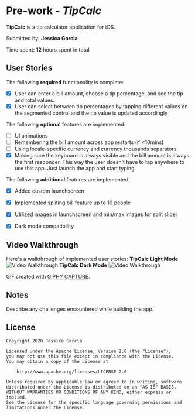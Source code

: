# Pre-work - *TipCalc*

**TipCalc** is a tip calculator application for iOS.

Submitted by: **Jessica Garcia**

Time spent: **12** hours spent in total

## User Stories

The following **required** functionality is complete:

* [x] User can enter a bill amount, choose a tip percentage, and see the tip and total values.
* [x] User can select between tip percentages by tapping different values on the segmented control and the tip value is updated accordingly

The following **optional** features are implemented:

* [ ] UI animations
* [ ] Remembering the bill amount across app restarts (if <10mins)
* [ ] Using locale-specific currency and currency thousands separators.
* [x] Making sure the keyboard is always visible and the bill amount is always the first responder. This way the user doesn't have to tap anywhere to use this app. Just launch the app and start typing.

The following **additional** features are implemented:

- [x] Added custom launchscreen
- [x] Implemented spliting bill feature up to 10 people
- [x] Utilized images in launchscreen and min/max images for split slider
- [x] Dark mode compatibility


## Video Walkthrough

Here's a walkthrough of implemented user stories:
**TipCalc Light Mode**
<img src='https://media.giphy.com/media/f4DFVTxSSSfcSFFMck/giphy.gif' title='Video Walkthrough (Light Mode)' width='' alt='Video Walkthrough' />
**TipCalc Dark Mode**
<img src='https://media.giphy.com/media/iKBOYl4EFpIi7CXhIc/giphy.gif' title='Video Walkthrough (Dark Mode)' width='' alt='Video Walkthrough' />


GIF created with [GIPHY CAPTURE](https://giphy.com/apps/giphycapture).

## Notes

Describe any challenges encountered while building the app.

## License

    Copyright 2020 Jessica Garcia

    Licensed under the Apache License, Version 2.0 (the "License");
    you may not use this file except in compliance with the License.
    You may obtain a copy of the License at

        http://www.apache.org/licenses/LICENSE-2.0

    Unless required by applicable law or agreed to in writing, software
    distributed under the License is distributed on an "AS IS" BASIS,
    WITHOUT WARRANTIES OR CONDITIONS OF ANY KIND, either express or implied.
    See the License for the specific language governing permissions and
    limitations under the License.
